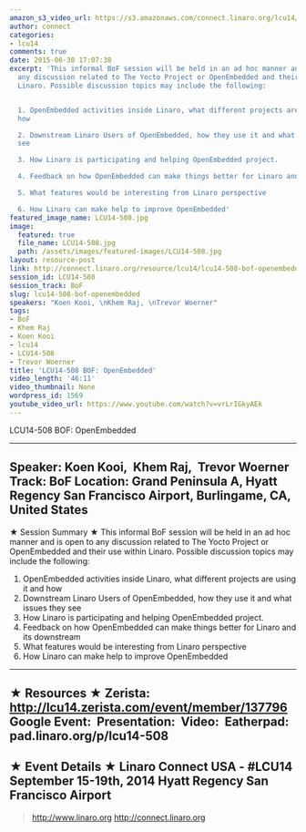 ```yaml
---
amazon_s3_video_url: https://s3.amazonaws.com/connect.linaro.org/lcu14/videos/09-19-Friday/LCU14-508+BOF-+OpenEmbedded.mp4
author: connect
categories:
- lcu14
comments: true
date: 2015-06-30 17:07:38
excerpt: 'This informal BoF session will be held in an ad hoc manner and is open to
  any discussion related to The Yocto Project or OpenEmbedded and their use within
  Linaro. Possible discussion topics may include the following:


  1. OpenEmbedded activities inside Linaro, what different projects are using it and
  how

  2. Downstream Linaro Users of OpenEmbedded, how they use it and what issues they
  see

  3. How Linaro is participating and helping OpenEmbedded project.

  4. Feedback on how OpenEmbedded can make things better for Linaro and its downstream

  5. What features would be interesting from Linaro perspective

  6. How Linaro can make help to improve OpenEmbedded'
featured_image_name: LCU14-508.jpg
image:
  featured: true
  file_name: LCU14-508.jpg
  path: /assets/images/featured-images/LCU14-508.jpg
layout: resource-post
link: http://connect.linaro.org/resource/lcu14/lcu14-508-bof-openembedded/
session_id: LCU14-508
session_track: BoF
slug: lcu14-508-bof-openembedded
speakers: "Koen Kooi, \nKhem Raj, \nTrevor Woerner"
tags:
- BoF
- Khem Raj
- Koen Kooi
- lcu14
- LCU14-508
- Trevor Woerner
title: 'LCU14-508 BOF: OpenEmbedded'
video_length: '46:11'
video_thumbnail: None
wordpress_id: 1569
youtube_video_url: https://www.youtube.com/watch?v=vrLrIGkyAEk
---
```


LCU14-508 BOF: OpenEmbedded

---------------------------------------------------

Speaker: Koen Kooi, 
Khem Raj, 
Trevor Woerner
Track: BoF
Location: Grand Peninsula A, Hyatt Regency San Francisco Airport, Burlingame, CA, United States
---------------------------------------------------

★ Session Summary ★
This informal BoF session will be held in an ad hoc manner and is open to any discussion related to The Yocto Project or OpenEmbedded and their use within Linaro. Possible discussion topics may include the following:

1. OpenEmbedded activities inside Linaro, what different projects are using it and how
2. Downstream Linaro Users of OpenEmbedded, how they use it and what issues they see
3. How Linaro is participating and helping OpenEmbedded project.
4. Feedback on how OpenEmbedded can make things better for Linaro and its downstream
5. What features would be interesting from Linaro perspective
6. How Linaro can make help to improve OpenEmbedded
---------------------------------------------------

★ Resources ★
Zerista: http://lcu14.zerista.com/event/member/137796
Google Event: 
Presentation: 
Video: 
Eatherpad: pad.linaro.org/p/lcu14-508
---------------------------------------------------

★ Event Details ★
Linaro Connect USA -  #LCU14 
September 15-19th, 2014
Hyatt Regency San Francisco Airport
---------------------------------------------------

> http://www.linaro.org
> http://connect.linaro.org